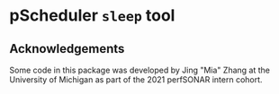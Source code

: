 # pScheduler `sleep` tool

## Acknowledgements

Some code in this package was developed by Jing "Mia" Zhang at the
University of Michigan as part of the 2021 perfSONAR intern cohort.
